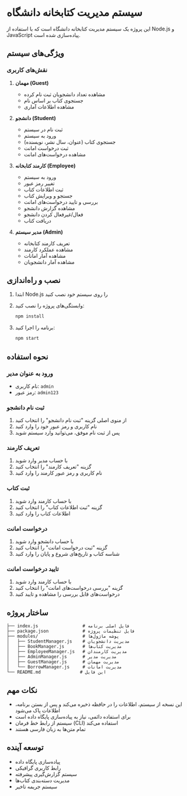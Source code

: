 # سیستم مدیریت کتابخانه دانشگاه

این پروژه یک سیستم مدیریت کتابخانه دانشگاه است که با استفاده از Node.js و JavaScript پیاده‌سازی شده است.

## ویژگی‌های سیستم


### نقش‌های کاربری

1. **مهمان (Guest)**
   - مشاهده تعداد دانشجویان ثبت نام کرده
   - جستجوی کتاب بر اساس نام
   - مشاهده اطلاعات آماری

2. **دانشجو (Student)**
   - ثبت نام در سیستم
   - ورود به سیستم
   - جستجوی کتاب (عنوان، سال نشر، نویسنده)
   - ثبت درخواست امانت
   - مشاهده درخواست‌های امانت

3. **کارمند کتابخانه (Employee)**
   - ورود به سیستم
   - تغییر رمز عبور
   - ثبت اطلاعات کتاب
   - جستجو و ویرایش کتاب
   - بررسی و تایید درخواست‌های امانت
   - مشاهده گزارش دانشجو
   - فعال/غیرفعال کردن دانشجو
   - دریافت کتاب

4. **مدیر سیستم (Admin)**
   - تعریف کارمند کتابخانه
   - مشاهده عملکرد کارمند
   - مشاهده آمار امانات
   - مشاهده آمار دانشجویان

## نصب و راه‌اندازی

1. ابتدا Node.js را روی سیستم خود نصب کنید
2. وابستگی‌های پروژه را نصب کنید:
   ```bash
   npm install
   ```

3. برنامه را اجرا کنید:
   ```bash
   npm start
   ```

## نحوه استفاده

### ورود به عنوان مدیر
- نام کاربری: `admin`
- رمز عبور: `admin123`

### ثبت نام دانشجو
1. از منوی اصلی گزینه "ثبت نام دانشجو" را انتخاب کنید
2. نام کاربری و رمز عبور خود را وارد کنید
3. پس از ثبت نام موفق، می‌توانید وارد سیستم شوید

### تعریف کارمند
1. با حساب مدیر وارد شوید
2. گزینه "تعریف کارمند" را انتخاب کنید
3. نام کاربری و رمز عبور کارمند را وارد کنید

### ثبت کتاب
1. با حساب کارمند وارد شوید
2. گزینه "ثبت اطلاعات کتاب" را انتخاب کنید
3. اطلاعات کتاب را وارد کنید

### درخواست امانت
1. با حساب دانشجو وارد شوید
2. گزینه "ثبت درخواست امانت" را انتخاب کنید
3. شناسه کتاب و تاریخ‌های شروع و پایان را وارد کنید

### تایید درخواست امانت
1. با حساب کارمند وارد شوید
2. گزینه "بررسی درخواست‌های امانت" را انتخاب کنید
3. درخواست‌های قابل بررسی را مشاهده و تایید کنید

## ساختار پروژه

```
├── index.js                 # فایل اصلی برنامه
├── package.json             # فایل تنظیمات پروژه
├── modules/                 # پوشه ماژول‌ها
│   ├── StudentManager.js    # مدیریت دانشجویان
│   ├── BookManager.js       # مدیریت کتاب‌ها
│   ├── EmployeeManager.js   # مدیریت کارمندان
│   ├── AdminManager.js      # مدیریت مدیر
│   ├── GuestManager.js      # مدیریت مهمان
│   └── BorrowManager.js     # مدیریت امانات
└── README.md               # این فایل
```

## نکات مهم

- این نسخه از سیستم، اطلاعات را در حافظه ذخیره می‌کند و پس از بستن برنامه، اطلاعات پاک می‌شود
- برای استفاده دائمی، نیاز به پیاده‌سازی پایگاه داده است
- سیستم از رابط خط فرمان (CLI) استفاده می‌کند
- تمام متن‌ها به زبان فارسی هستند

## توسعه آینده

- پیاده‌سازی پایگاه داده
- رابط کاربری گرافیکی
- سیستم گزارش‌گیری پیشرفته
- مدیریت دسته‌بندی کتاب‌ها
- سیستم جریمه تاخیر
